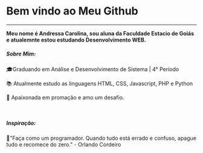 <h1>   Bem vindo ao Meu Github</h1> 
<hr>
<b> Meu nome é Andressa Carolina, sou aluna da Faculdade Estacio de Goiás e atualemnte estou estudando Desenvolvimento WEB. </b> 
<br>
<h5>Sobre Mim: </h5>

🎓Graduando em Análise e Desenvolvimento de Sistema | 4° Período 

📚 Atualmente estudo as linguagens HTML, CSS, Javascript, PHP e Python

🚀 Apaixonada em promação e amo um desafio. 

<br>
<h5> Inspiração: </h5>

🚀"Faça como um programador. Quando tudo está errado e confuso, apague tudo e recomece do zero." - 
Orlando Cordeiro
